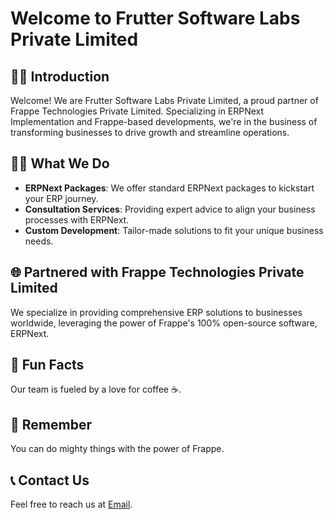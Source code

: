 # Welcome to Frutter Software Labs Private Limited

## 🙋‍♀️ Introduction
Welcome! We are Frutter Software Labs Private Limited, a proud partner of Frappe Technologies Private Limited. Specializing in ERPNext Implementation and Frappe-based developments, we're in the business of transforming businesses to drive growth and streamline operations.

## 👩‍💻 What We Do
- **ERPNext Packages**: We offer standard ERPNext packages to kickstart your ERP journey.
- **Consultation Services**: Providing expert advice to align your business processes with ERPNext.
- **Custom Development**: Tailor-made solutions to fit your unique business needs.

## 🌐 Partnered with Frappe Technologies Private Limited
We specialize in providing comprehensive ERP solutions to businesses worldwide, leveraging the power of Frappe's 100% open-source software, ERPNext.

## 🍿 Fun Facts
Our team is fueled by a love for coffee ☕.

## 🧙 Remember
You can do mighty things with the power of Frappe.

## 📞 Contact Us
Feel free to reach us at [Email](mailto:hello@frutterlabs.com).

